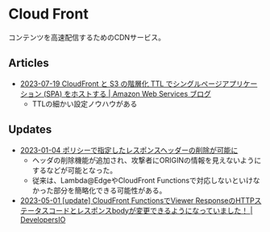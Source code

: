 # Cloud Front

コンテンツを高速配信するためのCDNサービス。

## Articles

- [2023-07-19 CloudFront と S3 の階層化 TTL でシングルページアプリケーション (SPA) をホストする | Amazon Web Services ブログ](https://aws.amazon.com/jp/blogs/news/networking-and-content-delivery-host-single-page-applications-spa-with-tiered-ttls-on-cloudfront-and-s3/)
  - TTLの細かい設定ノウハウがある

## Updates

- [2023-01-04 ポリシーで指定したレスポンスヘッダーの削除が可能に](https://dev.classmethod.jp/articles/cloudfront-removal-response-headers/)
  - ヘッダの削除機能が追加され、攻撃者にORIGINの情報を見えないようにするなどが可能となった。
  - 従来は、Lambda@EdgeやCloudFront Functionsで対応しないといけなかった部分を簡略化できる可能性がある。
- [2023-05-01 [update] CloudFront FunctionsでViewer ResponseのHTTPステータスコードとレスポンスbodyが変更できるようになっていました！ | DevelopersIO](https://dev.classmethod.jp/articles/http-status-response-generation-cloudfront-functions/)
